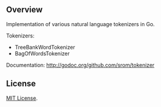 ## Overview

Implementation of various natural language tokenizers in Go.

Tokenizers:
 * TreeBankWordTokenizer
 * BagOfWordsTokenizer

Documentation: http://godoc.org/github.com/srom/tokenizer

## License

[MIT License](https://github.com/srom/xmlstream/blob/master/LICENSE).
